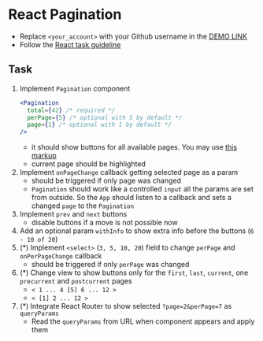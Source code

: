 # React Pagination

- Replace `<your_account>` with your Github username in the [DEMO LINK](https://oanik.github.io/react_pagination/)
- Follow the [React task guideline](https://github.com/mate-academy/react_task-guideline#react-tasks-guideline)

## Task

1. Implement `Pagination` component
   ```jsx harmony
   <Pagination
     total={42} /* required */
     perPage={5} /* optional with 5 by default */
     page={1} /* optional with 1 by default */
   />
   ```
   - it should show buttons for all available pages.
     You may use [this markup](https://getbootstrap.com/docs/4.3/components/pagination/)
   - current page should be highlighted
2. Implement `onPageChange` callback getting selected page as a param
   - should be triggered if only page was changed
   - `Pagination` should work like a controlled `input` all the params are set from outside.
     So the `App` should listen to a callback and sets a changed `page` to the `Pagination`
3. Implement `prev` and `next` buttons
   - disable buttons if a move is not possible now
4. Add an optional param `withInfo` to show extra info before the buttons (`6 - 10 of 20`)
5. (\*) Implement `<select>` (`3, 5, 10, 20`) field to change `perPage` and `onPerPageChange` callback
   - should be triggered if only `perPage` was changed
6. (\*) Change view to show buttons only for the `first`, `last`, `current`, one `precurrent` and `postcurrent` pages
   - `< 1 ... 4 [5] 6 ... 12 >`
   - `< [1] 2 ... 12 >`
7. (\*) Integrate React Router to show selected `?page=2&perPage=7` as `queryParams`
   - Read the `queryParams` from URL when component appears and apply them

